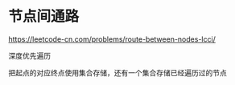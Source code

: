# 节点间通路

https://leetcode-cn.com/problems/route-between-nodes-lcci/


深度优先遍历

把起点的对应终点使用集合存储，还有一个集合存储已经遍历过的节点